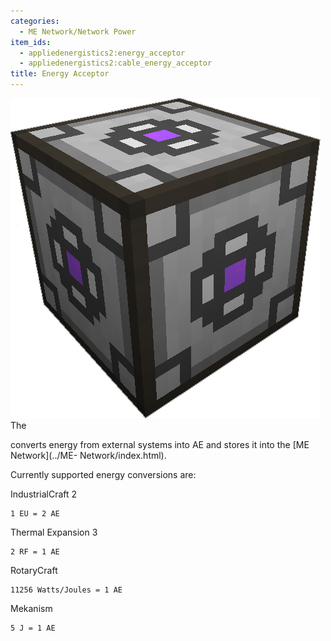 ```yaml
---
categories:
  - ME Network/Network Power
item_ids:
  - appliedenergistics2:energy_acceptor
  - appliedenergistics2:cable_energy_acceptor
title: Energy Acceptor
---
```


![Picture of a Energy Accepter.](../../../../public/assets/large/energy_accepter.png)The

<ItemLink id="appliedenergistics2:energy_acceptor" /> converts energy from external
systems into AE and stores it into the [ME Network](../ME- Network/index.html).

Currently supported energy conversions are:

IndustrialCraft 2

    1 EU = 2 AE

Thermal Expansion 3

    2 RF = 1 AE

RotaryCraft

    11256 Watts/Joules = 1 AE

Mekanism

    5 J = 1 AE

<RecipeFor id="appliedenergistics2:energy_acceptor" />
